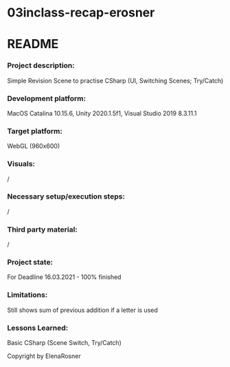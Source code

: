 # 03inclass-recap-erosner

# README

### Project description: 
Simple Revision Scene to practise CSharp (UI, Switching Scenes; Try/Catch)


### Development platform: 
MacOS Catalina 10.15.6, Unity 2020.1.5f1, Visual Studio 2019 8.3.11.1


### Target platform: 
WebGL (960x600)

### Visuals: 
/

### Necessary setup/execution steps: 
/

### Third party material: 
/

### Project state: 
For Deadline 16.03.2021 - 100% finished

### Limitations: 
Still shows sum of previous addition if a letter is used

### Lessons Learned: 
Basic CSharp (Scene Switch, Try/Catch)

Copyright by ElenaRosner
